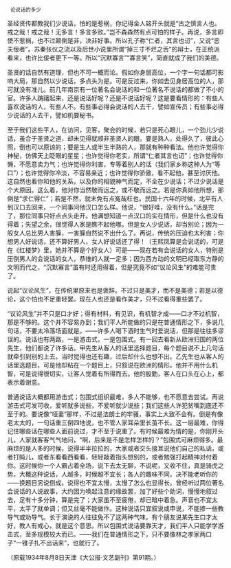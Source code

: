      论说话的多少 

   圣经贤传都教我们少说话，怕的是惹祸，你记得金人铭开头就是“古之慎言人也。戒之哉！戒之哉！无多言！多言多败。”岂不森森然有点可怕的样子。再说，多言即使不惹祸，也不过颠倒是非，决非好事。所以孔子称“仁者，其言也讱”，又说“恶夫佞者”。苏秦张仪之流以及后世小说里所谓“掉三寸不烂之舌”的辩士，在正统派看来，也许比佞者更下一等。所以“沉默寡言”“寡言笑”，简直就成了我们的美德。 

   圣贤的话自然有道理，但也不可一概而论。假如你身居高位，一个字一句话都可影响大局，那自然以少说话，多点头为是。可是反过来，你如去见身居高位的人，那可就没有准儿。前几年南京有一位著名会说话的和一位著名不说话的都做了不小的官。许多人踌躇起来，还是说话好呢？还是不说话好呢？这是要看情形的：有些人喜欢说话的人，有些人不。有些事必得会说话的人去干，譬如宣传员；有些事必得少说话的人去干，譬如机要秘书。 

   至于我们这些平人，在访问，见客，聚会的时候，若只是死心眼儿，一个劲儿少说话，虽合于圣贤之道，却未见得就顺非圣贤人的眼。要是熟人，处得久了，彼此心照，倒也可以原谅的；要是生人或半生半熟的人，那就有种种看法。他也许觉得你神秘，仿佛天上眨眼的星星；也许觉得你老实，所谓“仁者其言也讱”；也许觉得你懒，不愿意卖力气；也许觉得你利害，专等着别人的话（我们家乡称这种人为“等口”）；也许觉得你冷淡，不容易亲近；也许觉得你骄傲，看不起他，甚至讨厌他。这自然也看你和他的关系，以及你的相貌神气而定，不全在少说话；不过少说话是个大原因。这么着，他对你当然敬而远之，或不敬而远之。若是你真如他所想，那倒是“求仁得仁”；若是不然，就未免有点冤哉枉也。民国十六年的时候，北平有人到汉口去回来，一个同事问他汉口怎么样。他说，“很好哇，没有什么。”话是完了，那位同事只好点点头走开。他满想知道一点汉口的实在情形，但是什么也没有得着；失望之余，很觉得人家是瞧不起他哪。但是女人少说话，却当别论；因为一般女人总比男人害臊，一害臊自然说不出什么了。再说，传统的压迫也太利害；你想男人好说话，还不算好男人，女人好说话还了得！（王熙凤算是会说话的，可是在《红楼梦》里，她并不算是个好女人）可是——现在若有会说话的女人，特别是压倒男人的会说话的女人，恭维的人就一定多；因为西方动的文明已经取东方静的文明而代之，“沉默寡言”虽有时还用得着，但是究竟不如“议论风生”的难能可贵了。 

   说起“议论风生”，在传统里原来也是褒辞。不过只是美才，而不是美德；若是以德论，这个怕也不足重轻罢。现在人也还是看作美才，只不过看得重些罢了。 

   “议论风生”并不只是口才好；得有材料，有见识，有机智才成——口才不过机智，那是不够的。这个并不容易办到；我们平人所能做的只是在普通情形之下，多说几句话，不要太冷落场面就是。——许多人喝下酒时生气时爱说话，但那是往往多谬误的。说话也有两路，一是游击式，一是包围式。有一回去看新从欧洲归国的两位先生，他们都说了许多话。甲先生从客人的话里选择题目，每个题目说不上几句话就牵引到别的上去。当时觉得也还有趣，过后却什么也想不出。乙先生也从客人的话里选题目，可是他却粘在一个题目上，只叙说在欧洲的情形。他并不用什么机智，可是说得很切实，让客人觉着有所得而去。他的殷勤，客人在口头在心上，都表示着谢意。 

   普通说话大概都用游击式；包围式组织最难，多人不能够，也不愿意去尝试。再说游击式可发可收，爱听就多说些，不爱听就少说些；我们这些人许犯贫嘴到底还不至于的。要说像“哑妻”那样，不过是法朗士的牢骚，事实上大致不会有。倒是有像老太太的，一句话重三倒四地说，也不管人家耳朵里长茧不长。这一层最难，你得记住哪些话在哪些人面前说过，才不至于说重了。有时候最难为情的是，你刚开头儿，人家就客客气气地问，“啊，后来是不是怎样怎样的？”包围式可麻烦得多。最麻烦的是人多的时候，说得半半拉拉的，大家或者交头接耳说他们自己的私话，或者打盹儿，或者东看看西看看，轻轻敲着指头想别的，或者勉强打起精神对付着你。这时候你一个人霸占着全场，说下去太无聊，不说呢，又收不住，真是骑虎之势。大概这种说话，人越多，时候越不宜长；各人的趣味不同，决不能老听你的——换题目另说倒成。说得也不宜太慢，太慢了怎么也显得长。曾经听过两位著名会说话的人说故事，大约因为唤起注意的缘故罢，加了好些个助词，慢慢地叙过去，足有十多分钟，算是完了；大家虽不至疲倦，却已暗中着急。声音也不宜太平，太平了就单调；但又丝毫不能做作。这种说话只宜叙说或申说，不能掺一些教导气或劝导气。长于演说的人往往免不了这两种气味。有个朋友说某先生口才太好，教人有戒心，就是这个意思。所以包围式说话要靠天才，我们平人只能学学游击式，至多规模较大而已。——我们在普通情形之下，只不要像林之孝家两口子“一锥子扎不出话来”，也就行了。 

   （原载1934年8月8日天津《大公报·文艺副刊》第91期。） 

